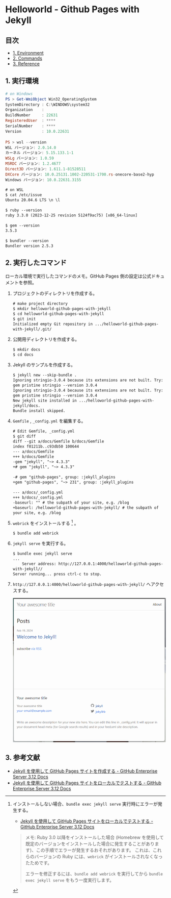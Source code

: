 <!-- omit in toc -->
# Helloworld - Github Pages with Jekyll

<!-- omit in toc -->
## 目次

- [1. Environment](#1-environment)
- [2. Commands](#2-commands)
- [3. Reference](#3-reference)

## 1. 実行環境

```powershell
# on Windows
PS > Get-WmiObject Win32_OperatingSystem
SystemDirectory : C:\WINDOWS\system32
Organization    :
BuildNumber     : 22631
RegisteredUser  : ****
SerialNumber    : ****
Version         : 10.0.22631

PS > wsl --version
WSL バージョン: 2.0.14.0
カーネル バージョン: 5.15.133.1-1
WSLg バージョン: 1.0.59
MSRDC バージョン: 1.2.4677
Direct3D バージョン: 1.611.1-81528511
DXCore バージョン: 10.0.25131.1002-220531-1700.rs-onecore-base2-hyp
Windows バージョン: 10.0.22631.3155
```

```shell
# on WSL
$ cat /etc/issue
Ubuntu 20.04.6 LTS \n \l

$ ruby --version
ruby 3.3.0 (2023-12-25 revision 5124f9ac75) [x86_64-linux]

$ gem --version
3.5.3

$ bundler --version
Bundler version 2.5.3
```

## 2. 実行したコマンド

ローカル環境で実行したコマンドのメモ。GitHub Pages 側の設定は公式ドキュメントを参照。

1. プロジェクトのディレクトリを作成する。

    ```shell
    # make project directory
    $ mkdir helloworld-github-pages-with-jekyll
    $ cd helloworld-github-pages-with-jekyll
    $ git init
    Initialized empty Git repository in .../helloworld-github-pages-with-jekyll/.git/
    ```

2. 公開用ディレクトリを作成する。

    ```shell
    $ mkdir docs
    $ cd docs
    ```

3. Jekyll のサンプルを作成する。

    ```shell
    $ jekyll new --skip-bundle .
    Ignoring stringio-3.0.4 because its extensions are not built. Try: gem pristine stringio --version 3.0.4
    Ignoring stringio-3.0.4 because its extensions are not built. Try: gem pristine stringio --version 3.0.4
    New jekyll site installed in .../helloworld-github-pages-with-jekyll/docs.
    Bundle install skipped.
    ```

3. `Gemfile` , `_config.yml` を編集する。

    ```shell
    # Edit Gemfile, _config.yml
    $ git diff
    diff --git a/docs/Gemfile b/docs/Gemfile
    index f01211b..c93db50 100644
    --- a/docs/Gemfile
    +++ b/docs/Gemfile
    -gem "jekyll", "~> 4.3.3"
    +# gem "jekyll", "~> 4.3.3"

    -# gem "github-pages", group: :jekyll_plugins
    +gem "github-pages", "~> 231", group: :jekyll_plugins

    --- a/docs/_config.yml
    +++ b/docs/_config.yml
    -baseurl: "" # the subpath of your site, e.g. /blog
    +baseurl: /helloworld-github-pages-with-jekyll/ # the subpath of your site, e.g. /blog
    ```

4. `webrick` をインストールする [^1] 。

    ```shell
    $ bundle add webrick
    ```

5. `jekyll serve` を実行する。

    ```shell
    $ bundle exec jekyll serve
    ...
        Server address: http://127.0.0.1:4000/helloworld-github-pages-with-jekyll//
    Server running... press ctrl-c to stop.
    ```

6. `http://127.0.0.1:4000/helloworld-github-pages-with-jekyll/` へアクセスする。

    ![preview](./images/preview.png)

## 3. 参考文献

- [Jekyll を使用して GitHub Pages サイトを作成する - GitHub Enterprise Server 3.12 Docs](https://docs.github.com/ja/enterprise-server@3.12/pages/setting-up-a-github-pages-site-with-jekyll/creating-a-github-pages-site-with-jekyll?platform=linux)
- [Jekyll を使用して GitHub Pages サイトをローカルでテストする - GitHub Enterprise Server 3.12 Docs](https://docs.github.com/ja/enterprise-server@3.12/pages/setting-up-a-github-pages-site-with-jekyll/testing-your-github-pages-site-locally-with-jekyll)

[^1]: インストールしない場合、`bundle exec jekyll serve` 実行時にエラーが発生する。

    - [Jekyll を使用して GitHub Pages サイトをローカルでテストする - GitHub Enterprise Server 3.12 Docs](https://docs.github.com/ja/enterprise-server@3.12/pages/setting-up-a-github-pages-site-with-jekyll/testing-your-github-pages-site-locally-with-jekyll#building-your-site-locally)

    > メモ: Ruby 3.0 以降をインストールした場合 (Homebrew を使用して既定のバージョンをインストールした場合に発生することがあります)、この手順でエラーが発生するおそれがあります。 これは、これらのバージョンの Ruby には、`webrick` がインストールされなくなったためです。
    >
    > エラーを修正するには、`bundle add webrick` を実行してから `bundle exec jekyll serve` をもう一度実行します。
